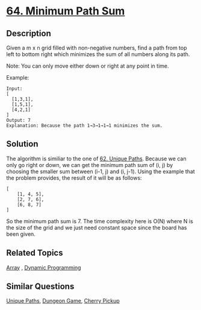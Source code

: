 # [64. Minimum Path Sum](https://leetcode.com/problems/minimum-path-sum)

## Description

Given a m x n grid filled with non-negative numbers, find a path from top left to bottom right which minimizes the sum of all numbers along its path.

Note: You can only move either down or right at any point in time.

Example:

```
Input:
[
  [1,3,1],
  [1,5,1],
  [4,2,1]
]
Output: 7
Explanation: Because the path 1→3→1→1→1 minimizes the sum.
```

## Solution

The algorithm is similiar to the one of [62. Unique Paths](https://github.com/mtmmy/Leetcode/tree/master/Python/0062_UniquePaths). Because we can only go right or down, we can get the minimum path sum of (i, j) by choosing the smaller sum between (i-1, j) and (i, j-1). Using the example that the problem provides, the result of it will be as follows:

```
[
	[1, 4, 5], 
	[2, 7, 6], 
	[6, 8, 7]
]
```

So the minimum path sum is 7. The time complexity here is O(N) where N is the size of the grid and we just need constant space since the board has been given.

## Related Topics

[Array](https://leetcode.com/tag/array/) , [Dynamic Programming](https://leetcode.com/tag/dynamic-programming/) 

## Similar Questions

[Unique Paths](https://leetcode.com/problems/unique-paths/), [Dungeon Game](https://leetcode.com/problems/dungeon-game/), [Cherry Pickup](https://leetcode.com/problems/cherry-pickup/)

